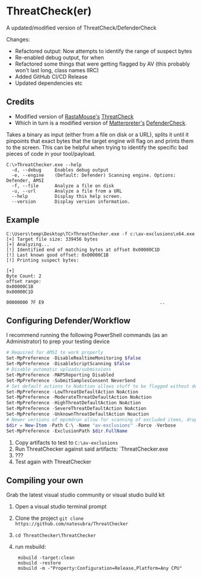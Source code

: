 # ThreatCheck(er)

A updated/modified version of ThreatCheck/DefenderCheck

Changes:

- Refactored output: Now attempts to identify the range of suspect bytes
- Re-enabled debug output, for when 
- Refactored some things that were getting flagged by AV (this probably won't last long, class names IIRC)
- Added GitHub CI/CD Release
- Updated dependencies etc
## Credits

- Modified version of [RastaMouse's](https://rastamouse.me/) [ThreatCheck](https://github.com/rasta-mouse/ThreatCheck)
- Which in turn is a modified version of [Matterpreter's](https://twitter.com/matterpreter) [DefenderCheck](https://github.com/matterpreter/DefenderCheck).

Takes a binary as input (either from a file on disk or a URL), splits it until it pinpoints that exact bytes that the target engine will flag on and prints them to the screen. This can be helpful when trying to identify the specific bad pieces of code in your tool/payload.

```text
C:\>ThreatChecker.exe --help
  -d, --debug     Enables debug output
  -e, --engine    (Default: Defender) Scanning engine. Options: Defender, AMSI
  -f, --file      Analyze a file on disk
  -u, --url       Analyze a file from a URL
  --help          Display this help screen.
  --version       Display version information.
```

## Example

```text
C:\Users\temp\Desktop\TC>ThreatChecker.exe -f c:\av-exclusions\x64.exe
[+] Target file size: 339456 bytes
[+] Analyzing...
[!] Identified end of matching bytes at offset 0x00000C1D
[!] Last known good offset: 0x00000C1B
[!] Printing suspect bytes:

[+]
Byte Count: 2
offset range:
0x00000C1B
0x00000C1D

00000000 7F E9                                           ..
```

## Configuring Defender/Workflow

I recommend running the following PowerShell commands (as an Administrator) to prep your testing device

```PowerShell
# Required for AMSI to work properly
Set-MpPreference -DisableRealtimeMonitoring $false
Set-MpPreference -DisableScriptScanning $false
# Disable automatic uploads/submissions
Set-MpPreference -MAPSReporting Disabled
Set-MpPreference -SubmitSamplesConsent NeverSend
# Set default actions to NoAction allows stuff to be flagged without defender killing the calling process and without quarantining the file
Set-MpPreference -LowThreatDefaultAction NoAction
Set-MpPreference -ModerateThreatDefaultAction NoAction
Set-MpPreference -HighThreatDefaultAction NoAction
Set-MpPreference -SevereThreatDefaultAction NoAction
Set-MpPreference -UnknownThreatDefaultAction Noaction
# Newer versions of mpcmdrun allow for scanning of excluded items, drop your things here to facilitate more rapid testing
$dir = New-Item -Path C:\ -Name "av-exclusions" -Force -Verbose
Set-MpPreference -ExclusionPath $dir.FullName
```

1. Copy artifacts to test to `C:\av-exclusions`
2. Run ThreatChecker against said artifacts: `ThreatChecker.exe 
3. ???
4. Test again with ThreatChecker

## Compiling your own

Grab the latest visual studio community or visual studio build kit

1. Open a visual studio terminal prompt
2. Clone the project `git clone https://github.com/natesubra/ThreatChecker`
3. `cd ThreatChecker\ThreatChecker`
4. run msbuild:

   ```shell
    msbuild -target:clean
    msbuild -restore
    msbuild -m -"Property:Configuration=Release,Platform=Any CPU"
   ```
